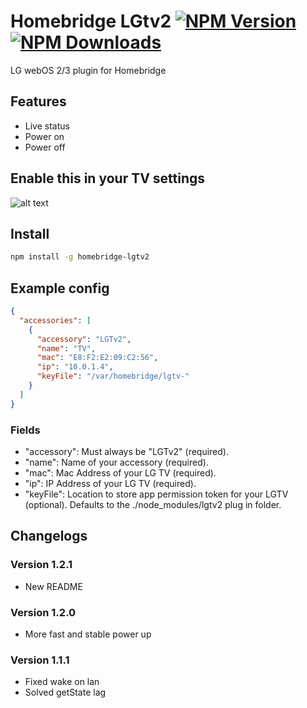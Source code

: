 # Homebridge LGtv2 [![NPM Version](https://img.shields.io/npm/v/homebridge-lgtv2.svg?style=flat-square)](https://npmjs.org/package/homebridge-lgtv2) [![NPM Downloads](https://img.shields.io/npm/dt/homebridge-lgtv2.svg?style=flat-square)](https://npmjs.org/package/homebridge-lgtv2)
LG webOS 2/3 plugin for Homebridge

## Features
* Live status
* Power on
* Power off

## Enable this in your TV settings
![alt text](https://s14.postimg.org/3p3fb9fgx/IMG_2750.jpg "TV settings")

## Install
```bash
npm install -g homebridge-lgtv2
```

## Example config
```json
{
  "accessories": [
    {
      "accessory": "LGTv2",
      "name": "TV",
      "mac": "E8:F2:E2:09:C2:56",
      "ip": "10.0.1.4",
      "keyFile": "/var/homebridge/lgtv-"
    }
  ]
}
```

### Fields
- "accessory": Must always be "LGTv2" (required).
- "name": Name of your accessory (required).
- "mac": Mac Address of your LG TV (required).
- "ip": IP Address of your LG TV (required).
- "keyFile": Location to store app permission token for your LGTV (optional).  Defaults to the ./node_modules/lgtv2 plug in folder.

## Changelogs
### Version 1.2.1
- New README

### Version 1.2.0
- More fast and stable power up

### Version 1.1.1
- Fixed wake on lan
- Solved getState lag

